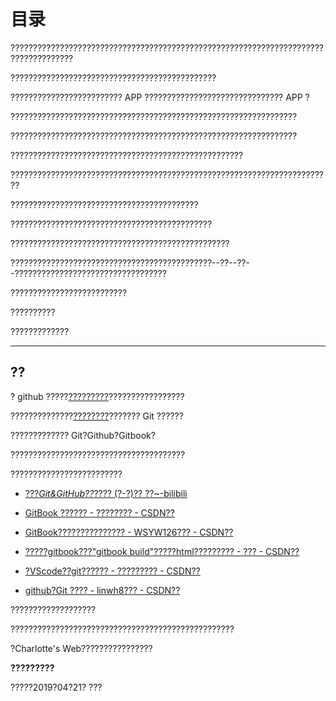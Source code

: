 # 目录

????????????????????????????????????????????????????????????????????????????????????

??????????????????????????????????????????????

????????????????????????? APP ??????????????????????????????? APP ?

????????????????????????????????????????????????????????????????

????????????????????????????????????????????????????????????????

????????????????????????????????????????????????????

????????????????????????????????????????????????????????????????????????

??????????????????????????????????????????

?????????????????????????????????????????????

?????????????????????????????????????????????????

?????????????????????????????????????????????--??--??--??????????????????????????????????

??????????????????????????

??????????

?????????????

----

## **??**

? github ?????[?????????](https://github.com/xiaolai/everyone-can-use-english)?????????????????

??????????????[????????](https://github.com/leidichen/the-craft-of-selfteaching/tree/master/markdown)??????? Git ??????

????????????? Git?Github?Gitbook?

???????????????????????????????????????

?????????????????????????

* [???_Git&GitHub??_???? (?-?)?? ??~-bilibili](https://www.bilibili.com/video/av24441039?t=46)

* [GitBook ?????? - ???????? - CSDN??](https://blog.csdn.net/lu_embedded/article/details/81100704)
* [GitBook??????????????? - WSYW126??? - CSDN??](https://blog.csdn.net/WSYW126/article/details/51733577)
* [?????gitbook???"gitbook build"?????html????????? - ??? - CSDN??](https://blog.csdn.net/weixin_42057852/article/details/81776917)
* [?VScode??git?????? - ????????? - CSDN??](https://blog.csdn.net/baidu_29198395/article/details/82927700)
* [github?Git ???? - linwh8??? - CSDN??](https://blog.csdn.net/linwh8/article/details/79779364)

???????????????????

??????????????????????????????????????????????????

?Charlotte's Web????????????????

**?????????**



?????2019?04?21? ???


